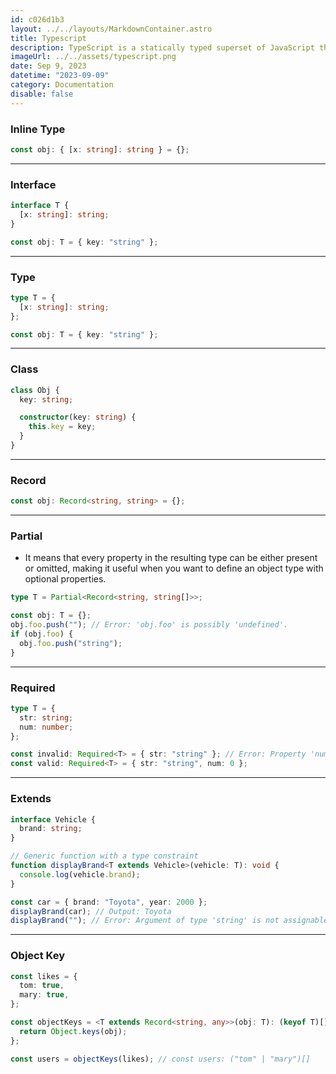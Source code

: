 ```yaml
---
id: c026d1b3
layout: ../../layouts/MarkdownContainer.astro
title: Typescript
description: TypeScript is a statically typed superset of JavaScript that compiles to plain JavaScript. The main goal of TypeScript is to enhance the productivity of developers when working with large scale JavaScript applications by adding static types to the language.
imageUrl: ../../assets/typescript.png
date: Sep 9, 2023
datetime: "2023-09-09"
category: Documentation
disable: false
---
```


### Inline Type

```typescript
const obj: { [x: string]: string } = {};
```

---

### Interface

```typescript
interface T {
  [x: string]: string;
}

const obj: T = { key: "string" };
```

---

### Type

```typescript
type T = {
  [x: string]: string;
};

const obj: T = { key: "string" };
```

---

### Class

```typescript
class Obj {
  key: string;

  constructor(key: string) {
    this.key = key;
  }
}
```

---

### Record

```typescript
const obj: Record<string, string> = {};
```

---

### Partial

- It means that every property in the resulting type can be either present or omitted, making it useful when you want to define an object type with optional properties.

```typescript
type T = Partial<Record<string, string[]>>;

const obj: T = {};
obj.foo.push(""); // Error: 'obj.foo' is possibly 'undefined'.
if (obj.foo) {
  obj.foo.push("string");
}
```

---

### Required

```typescript
type T = {
  str: string;
  num: number;
};

const invalid: Required<T> = { str: "string" }; // Error: Property 'num' is missing in type '{ str: string; }' but required in type 'Required<T>'.
const valid: Required<T> = { str: "string", num: 0 };
```

---

### Extends

```typescript
interface Vehicle {
  brand: string;
}

// Generic function with a type constraint
function displayBrand<T extends Vehicle>(vehicle: T): void {
  console.log(vehicle.brand);
}

const car = { brand: "Toyota", year: 2000 };
displayBrand(car); // Output: Toyota
displayBrand(""); // Error: Argument of type 'string' is not assignable to parameter of type 'Vehicle'.
```

---

### Object Key

```typescript
const likes = {
  tom: true,
  mary: true,
};

const objectKeys = <T extends Record<string, any>>(obj: T): (keyof T)[] => {
  return Object.keys(obj);
};

const users = objectKeys(likes); // const users: ("tom" | "mary")[]
```
